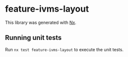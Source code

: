 # feature-ivms-layout

This library was generated with [Nx](https://nx.dev).

## Running unit tests

Run `nx test feature-ivms-layout` to execute the unit tests.
